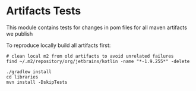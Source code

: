 # Artifacts Tests

This module contains tests for changes in pom files for all maven artifacts we publish

To reproduce locally build all artifacts first:

```shell
# clean local m2 from old artifacts to avoid unrelated failures
find ~/.m2/repository/org/jetbrains/kotlin -name "*-1.9.255*" -delete

./gradlew install
cd libraries
mvn install -DskipTests
```
